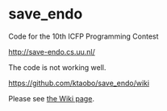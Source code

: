 save_endo
=========

Code for the 10th ICFP Programming Contest

http://save-endo.cs.uu.nl/

The code is not working well.

https://github.com/ktaobo/save_endo/wiki

Please see [the Wiki page](https://github.com/ktaobo/save_endo/wiki).
